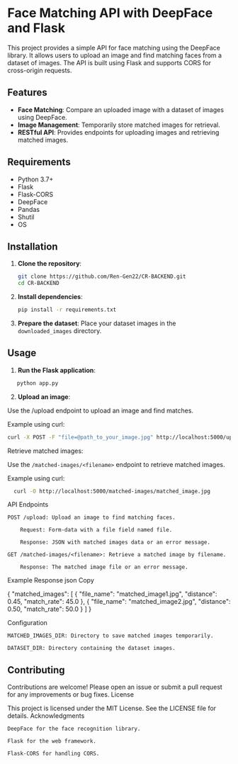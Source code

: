 # Face Matching API with DeepFace and Flask

This project provides a simple API for face matching using the DeepFace library. It allows users to upload an image and find matching faces from a dataset of images. The API is built using Flask and supports CORS for cross-origin requests.

## Features

- **Face Matching**: Compare an uploaded image with a dataset of images using DeepFace.
- **Image Management**: Temporarily store matched images for retrieval.
- **RESTful API**: Provides endpoints for uploading images and retrieving matched images.

## Requirements

- Python 3.7+
- Flask
- Flask-CORS
- DeepFace
- Pandas
- Shutil
- OS

## Installation

1. **Clone the repository**:

   ```bash
   git clone https://github.com/Ren-Gen22/CR-BACKEND.git
   cd CR-BACKEND
   ```

2. **Install dependencies**:

   ```bash
   pip install -r requirements.txt
   ```

3. **Prepare the dataset**:
   Place your dataset images in the `downloaded_images` directory.

## Usage

1. **Run the Flask application**:

```bash
   python app.py
```

2. **Upload an image**:

Use the /upload endpoint to upload an image and find matches.

Example using curl:

```bash
curl -X POST -F "file=@path_to_your_image.jpg" http://localhost:5000/upload
```

Retrieve matched images:

Use the `/matched-images/<filename>` endpoint to retrieve matched images.

Example using curl:

```bash
  curl -O http://localhost:5000/matched-images/matched_image.jpg
```

API Endpoints

    POST /upload: Upload an image to find matching faces.

        Request: Form-data with a file field named file.

        Response: JSON with matched images data or an error message.

    GET /matched-images/<filename>: Retrieve a matched image by filename.

        Response: The matched image file or an error message.

Example Response
json
Copy

{
"matched_images": [
{
"file_name": "matched_image1.jpg",
"distance": 0.45,
"match_rate": 45.0
},
{
"file_name": "matched_image2.jpg",
"distance": 0.50,
"match_rate": 50.0
}
]
}

Configuration

    MATCHED_IMAGES_DIR: Directory to save matched images temporarily.

    DATASET_DIR: Directory containing the dataset images.

## Contributing

Contributions are welcome! Please open an issue or submit a pull request for any improvements or bug fixes.
License

This project is licensed under the MIT License. See the LICENSE file for details.
Acknowledgments

    DeepFace for the face recognition library.

    Flask for the web framework.

    Flask-CORS for handling CORS.
